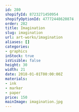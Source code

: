 ```yaml
---
id: 280
shopifyId: 8723271450954
shopifyOptionId: 47772448620874
order: 282
title: Imagination
slug: imagination
url: art-works/imagination
aliases: []
categories:
- graphics
inStock: true
isVisible: false
height: 30
width: 21
date: 2018-01-01T00:00:00Z
materials:
- ink
- marker
- paper
price: 150
mainImage: imagination.jpg
---
```

